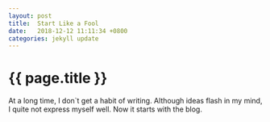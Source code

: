 ```yaml
---
layout: post
title:  Start Like a Fool
date:   2018-12-12 11:11:34 +0800
categories: jekyll update
---
```


{{ page.title }}
================

At a long time, I don`t get a habit of writing. Although ideas flash in my mind, I quite not express myself well. Now it starts with the blog.
